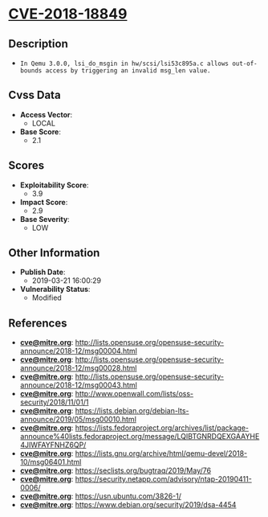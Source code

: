 
# [CVE-2018-18849](http://lists.opensuse.org/opensuse-security-announce/2018-12/msg00004.html)

## Description

- `In Qemu 3.0.0, lsi_do_msgin in hw/scsi/lsi53c895a.c allows out-of-bounds access by triggering an invalid msg_len value.`

## Cvss Data

- **Access Vector**:
  - LOCAL
- **Base Score**:
  - 2.1

## Scores

- **Exploitability Score**:
  - 3.9
- **Impact Score**:
  - 2.9
- **Base Severity**:
  - LOW

## Other Information

- **Publish Date**:
  - 2019-03-21 16:00:29
- **Vulnerability Status**:
  - Modified

## References

- **cve@mitre.org**: http://lists.opensuse.org/opensuse-security-announce/2018-12/msg00004.html
- **cve@mitre.org**: http://lists.opensuse.org/opensuse-security-announce/2018-12/msg00028.html
- **cve@mitre.org**: http://lists.opensuse.org/opensuse-security-announce/2018-12/msg00043.html
- **cve@mitre.org**: http://www.openwall.com/lists/oss-security/2018/11/01/1
- **cve@mitre.org**: https://lists.debian.org/debian-lts-announce/2019/05/msg00010.html
- **cve@mitre.org**: https://lists.fedoraproject.org/archives/list/package-announce%40lists.fedoraproject.org/message/LQIBTGNRDQEXGAAYHE4JIWFAYFNHZ6QP/
- **cve@mitre.org**: https://lists.gnu.org/archive/html/qemu-devel/2018-10/msg06401.html
- **cve@mitre.org**: https://seclists.org/bugtraq/2019/May/76
- **cve@mitre.org**: https://security.netapp.com/advisory/ntap-20190411-0006/
- **cve@mitre.org**: https://usn.ubuntu.com/3826-1/
- **cve@mitre.org**: https://www.debian.org/security/2019/dsa-4454
